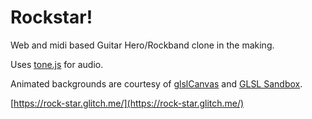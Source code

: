 Rockstar!
=========

Web and midi based Guitar Hero/Rockband clone in the making.

Uses [tone.js](https://tonejs.github.io/) for audio.

Animated backgrounds are courtesy of [glslCanvas](https://github.com/patriciogonzalezvivo/glslCanvas) and [GLSL Sandbox](http://glslsandbox.com).


[https://rock-star.glitch.me/](https://rock-star.glitch.me/)